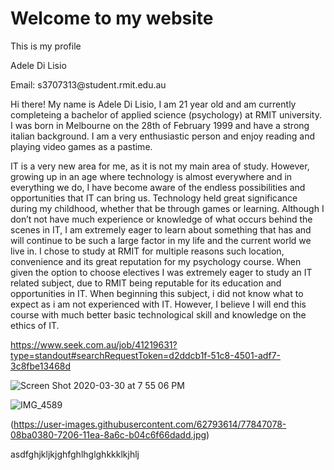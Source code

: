 <html xmlns="http://www.w3.org/1999/xhtml" >
<head>

</head>
<body>
<h1>Welcome to my website</h1>
<p>This is my profile</p>
 <p> Adele Di Lisio </p>
  <p> Email: s3707313@student.rmit.edu.au </p>
 <p> Hi there! My name is Adele Di Lisio, I am 21 year old and am currently completeing a bachelor of applied science (psychology) at RMIT university. I was born in Melbourne on the 28th of February 1999 and have a strong italian background. I am a very enthusiastic person and enjoy reading and playing video games as a pastime. </p>
 
<p> 
IT is a very new area for me, as it is not my main area of study. However, growing up in an age where technology is almost everywhere and in everything we do, I have become aware of the endless possibilities and opportunities that IT can bring us. Technology held great significance during my childhood, whether that be through games or learning. Although I don’t not have much experience or knowledge of what occurs behind the scenes in IT, I am extremely eager to learn about something that has and will continue to be such a large factor in my life and the current world we live in. I chose to study at RMIT for multiple reasons such location, convenience and its great reputation for my psychology course. When given the option to choose electives I was extremely eager to study an IT related subject, due to RMIT being reputable for its education and opportunities in IT. When beginning this subject, i did not know what to expect as i am not experienced with IT. However, I believe I will end this course with much better basic technological skill and knowledge on the ethics of IT. </p>

https://www.seek.com.au/job/41219631?type=standout#searchRequestToken=d2ddcb1f-51c8-4501-adf7-3c8fbe13468d

![Screen Shot 2020-03-30 at 7 55 06 PM](https://user-images.githubusercontent.com/62793614/77894177-a8d46300-72c0-11ea-81c2-3731d7e2a736.png)

![IMG_4589](https://user-images.githubusercontent.com/62793614/77894339-dde0b580-72c0-11ea-9660-36c8ef50eb62.jpg)

 
(https://user-images.githubusercontent.com/62793614/77847078-08ba0380-7206-11ea-8a6c-b04c6f66dadd.jpg)
 <p>asdfghjkljkjghfghlhglghkkklkjhlj</p>
</body>
</html>
